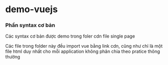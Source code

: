 # demo-vuejs
[logo]: https://github.com/adam-p/markdown-here/raw/master/src/common/images/icon48.png "Logo Title Text 2"

### Phần syntax cơ bản

Các syntax cơ bản được demo trong foler cdn file single page

Các file trong folder này đều import vue bằng link cdn, cũng như chỉ là một file html duy nhất cho mỗi application không phân chia theo pratice thông thường
